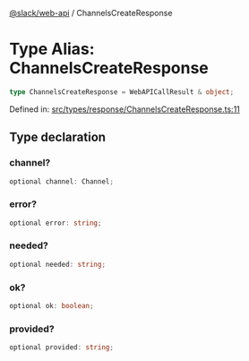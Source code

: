 [@slack/web-api](../index.md) / ChannelsCreateResponse

# Type Alias: ChannelsCreateResponse

```ts
type ChannelsCreateResponse = WebAPICallResult & object;
```

Defined in: [src/types/response/ChannelsCreateResponse.ts:11](https://github.com/slackapi/node-slack-sdk/blob/main/packages/web-api/src/types/response/ChannelsCreateResponse.ts#L11)

## Type declaration

### channel?

```ts
optional channel: Channel;
```

### error?

```ts
optional error: string;
```

### needed?

```ts
optional needed: string;
```

### ok?

```ts
optional ok: boolean;
```

### provided?

```ts
optional provided: string;
```

